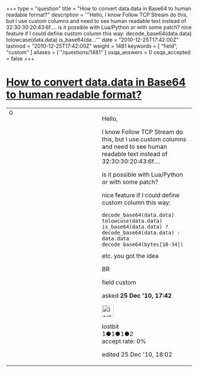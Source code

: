 +++
type = "question"
title = "How to convert data.data in Base64 to human readable format?"
description = '''Hello, I know Follow TCP Stream do this, but I use custom columns and need to see human readable text instead of  32:30:30:20:43:6f.... is it possible with Lua/Python or with some patch? nice feature if I could define custom column this way: decode_base64(data.data) tolowcase(data.data) is_base64(da...'''
date = "2010-12-25T17:42:00Z"
lastmod = "2010-12-25T17:42:00Z"
weight = 1481
keywords = [ "field", "custom" ]
aliases = [ "/questions/1481" ]
osqa_answers = 0
osqa_accepted = false
+++

<div class="headNormal">

# [How to convert data.data in Base64 to human readable format?](/questions/1481/how-to-convert-datadata-in-base64-to-human-readable-format)

</div>

<div id="main-body">

<div id="askform">

<table id="question-table" style="width:100%;"><colgroup><col style="width: 50%" /><col style="width: 50%" /></colgroup><tbody><tr class="odd"><td style="width: 30px; vertical-align: top"><div class="vote-buttons"><div id="post-1481-score" class="post-score" title="current number of votes">0</div><div id="favorite-count" class="favorite-count"></div></div></td><td><div id="item-right"><div class="question-body"><p>Hello,</p><p>I know Follow TCP Stream do this, but I use custom columns and need to see human readable text instead of 32:30:30:20:43:6f....</p><p>is it possible with Lua/Python or with some patch?</p><p>nice feature if I could define custom column this way:</p><pre><code>decode_base64(data.data)
tolowcase(data.data)
is_base64(data.data) ? decode_base64(data.data) : data.data
decode_base64(bytes[10-34])</code></pre>etc. you got the idea<p>BR</p></div><div id="question-tags" class="tags-container tags">field custom</div><div id="question-controls" class="post-controls"></div><div class="post-update-info-container"><div class="post-update-info post-update-info-user"><p>asked <strong>25 Dec '10, 17:42</strong></p><img src="https://secure.gravatar.com/avatar/2e18ecb0d92fe1a6045f5ff7c61b6d4e?s=32&amp;d=identicon&amp;r=g" class="gravatar" width="32" height="32" alt="lostbit&#39;s gravatar image" /><p>lostbit<br />
<span class="score" title="1 reputation points">1</span><span title="1 badges"><span class="badge1">●</span><span class="badgecount">1</span></span><span title="1 badges"><span class="silver">●</span><span class="badgecount">1</span></span><span title="2 badges"><span class="bronze">●</span><span class="badgecount">2</span></span><br />
<span class="accept_rate" title="Rate of the user&#39;s accepted answers">accept rate:</span> <span title="lostbit has no accepted answers">0%</span></p></div><div class="post-update-info post-update-info-edited"><p>edited 25 Dec '10, 18:02</p></div></div><div id="comments-container-1481" class="comments-container"></div><div id="comment-tools-1481" class="comment-tools"></div><div class="clear"></div><div id="comment-1481-form-container" class="comment-form-container"></div><div class="clear"></div></div></td></tr></tbody></table>

</div>

</div>

